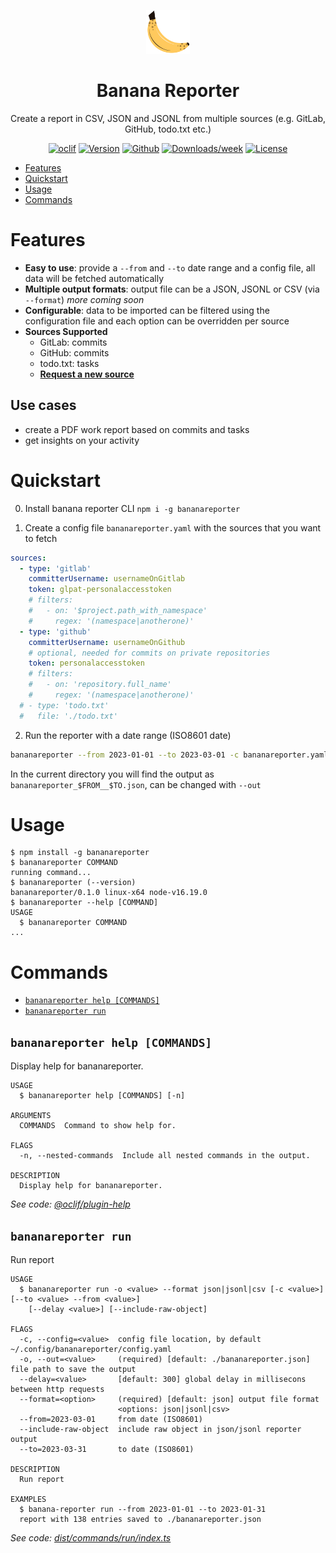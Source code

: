 
<p align="center">
<img src="docs/assets/banana-reporter-logo.png" alt="Banana Reporter Logo" height="70px"/>
</p>
<h1 align="center">Banana Reporter</h1>
<p align="center">Create a report in CSV, JSON and JSONL from multiple sources (e.g. GitLab, GitHub, todo.txt etc.)</p>

<p align="center">
  <a href="https://oclif.io"><img src="https://img.shields.io/badge/cli-oclif-brightgreen.svg" alt="oclif"/></a>
  <a href="https://npmjs.org/package/bananareporter"><img src="https://img.shields.io/npm/v/bananareporter.svg" alt="Version"/></a>
  <a href="https://github.com/nya1/bananareporter/actions/workflows/test.yml"><img src="https://github.com/nya1/bananareporter/actions/workflows/test.yml/badge.svg" alt="Github"/></a>
  <a href="https://npmjs.org/package/bananareporter"><img src="https://img.shields.io/npm/dw/bananareporter.svg" alt="Downloads/week"/></a>
  <a href="https://github.com/nya1/bananareporter/blob/main/package.json"><img src="https://img.shields.io/npm/l/bananareporter.svg" alt="License"/></a>
</p>

<!-- toc -->
* [Features](#features)
* [Quickstart](#quickstart)
* [Usage](#usage)
* [Commands](#commands)
<!-- tocstop -->

# Features

- **Easy to use**: provide a `--from` and `--to` date range and a config file, all data will be fetched automatically
- **Multiple output formats**: output file can be a JSON, JSONL or CSV (via `--format`) _more coming soon_
- **Configurable**: data to be imported can be filtered using the configuration file and each option can be overridden per source
- **Sources Supported**
  - GitLab: commits
  - GitHub: commits
  - todo.txt: tasks
  - **[Request a new source](https://github.com/nya1/bananareporter/issues/new?assignees=&labels=enhancement&template=new-source-request.md&title=)**

## Use cases

- create a PDF work report based on commits and tasks
- get insights on your activity 

# Quickstart

0. Install banana reporter CLI `npm i -g bananareporter`

1. Create a config file `bananareporter.yaml` with the sources that you want to fetch

```yaml
sources:
  - type: 'gitlab'
    committerUsername: usernameOnGitlab
    token: glpat-personalaccesstoken
    # filters:
    #   - on: '$project.path_with_namespace'
    #     regex: '(namespace|anotherone)'
  - type: 'github'
    committerUsername: usernameOnGithub
    # optional, needed for commits on private repositories
    token: personalaccesstoken
    # filters:
    #   - on: 'repository.full_name'
    #     regex: '(namespace|anotherone)'
  # - type: 'todo.txt'
  #   file: './todo.txt'
```

2. Run the reporter with a date range (ISO8601 date)

```sh
bananareporter --from 2023-01-01 --to 2023-03-01 -c bananareporter.yaml
```

In the current directory you will find the output as `bananareporter_$FROM__$TO.json`, can be changed with `--out`


# Usage
<!-- usage -->
```sh-session
$ npm install -g bananareporter
$ bananareporter COMMAND
running command...
$ bananareporter (--version)
bananareporter/0.1.0 linux-x64 node-v16.19.0
$ bananareporter --help [COMMAND]
USAGE
  $ bananareporter COMMAND
...
```
<!-- usagestop -->
# Commands
<!-- commands -->
* [`bananareporter help [COMMANDS]`](#bananareporter-help-commands)
* [`bananareporter run`](#bananareporter-run)

## `bananareporter help [COMMANDS]`

Display help for bananareporter.

```
USAGE
  $ bananareporter help [COMMANDS] [-n]

ARGUMENTS
  COMMANDS  Command to show help for.

FLAGS
  -n, --nested-commands  Include all nested commands in the output.

DESCRIPTION
  Display help for bananareporter.
```

_See code: [@oclif/plugin-help](https://github.com/oclif/plugin-help/blob/v5.2.7/src/commands/help.ts)_

## `bananareporter run`

Run report

```
USAGE
  $ bananareporter run -o <value> --format json|jsonl|csv [-c <value>] [--to <value> --from <value>]
    [--delay <value>] [--include-raw-object]

FLAGS
  -c, --config=<value>  config file location, by default ~/.config/bananareporter/config.yaml
  -o, --out=<value>     (required) [default: ./bananareporter.json] file path to save the output
  --delay=<value>       [default: 300] global delay in millisecons between http requests
  --format=<option>     (required) [default: json] output file format
                        <options: json|jsonl|csv>
  --from=2023-03-01     from date (ISO8601)
  --include-raw-object  include raw object in json/jsonl reporter output
  --to=2023-03-31       to date (ISO8601)

DESCRIPTION
  Run report

EXAMPLES
  $ banana-reporter run --from 2023-01-01 --to 2023-01-31
  report with 138 entries saved to ./bananareporter.json
```

_See code: [dist/commands/run/index.ts](https://github.com/nya1/bananareporter/blob/v0.1.0/dist/commands/run/index.ts)_
<!-- commandsstop -->
